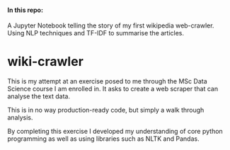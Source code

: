 #### In this repo:
A Jupyter Notebook telling the story of my first wikipedia web-crawler. Using NLP techniques and TF-IDF to summarise the articles.

# wiki-crawler
This is my attempt at an exercise posed to me through the MSc Data Science course I am enrolled in.
It asks to create a web scraper that can analyse the text data.

This is in no way production-ready code, but simply a walk through analysis.

By completing this exercise I developed my understanding of core python programming as well as using libraries such as NLTK and Pandas.
